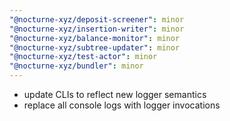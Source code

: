 ```yaml
---
"@nocturne-xyz/deposit-screener": minor
"@nocturne-xyz/insertion-writer": minor
"@nocturne-xyz/balance-monitor": minor
"@nocturne-xyz/subtree-updater": minor
"@nocturne-xyz/test-actor": minor
"@nocturne-xyz/bundler": minor
---
```


- update CLIs to reflect new logger semantics
- replace all console logs with logger invocations
